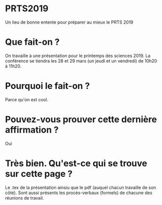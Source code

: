 # PRTS2019
Un lieu de bonne entente pour préparer au mieux le PRTS 2019

# Que fait-on ?

On travaille à une présentation pour le printemps des sciences 2019. La conférence se tiendra les 28 et 29 mars (un jeudi et un vendredi) de 10h20 à 11h20.

# Pourquoi le fait-on ?

Parce qu'on est cool.

# Pouvez-vous prouver cette dernière affirmation ?

Oui

# Très bien. Qu'est-ce qui se trouve sur cette page ?

Le .tex de la présentation ainsiu que le pdf (auquel chacun travaille de son côté). Sont aussi présents les procès-verbaux (formels) de chacune des réunions de travail. 
